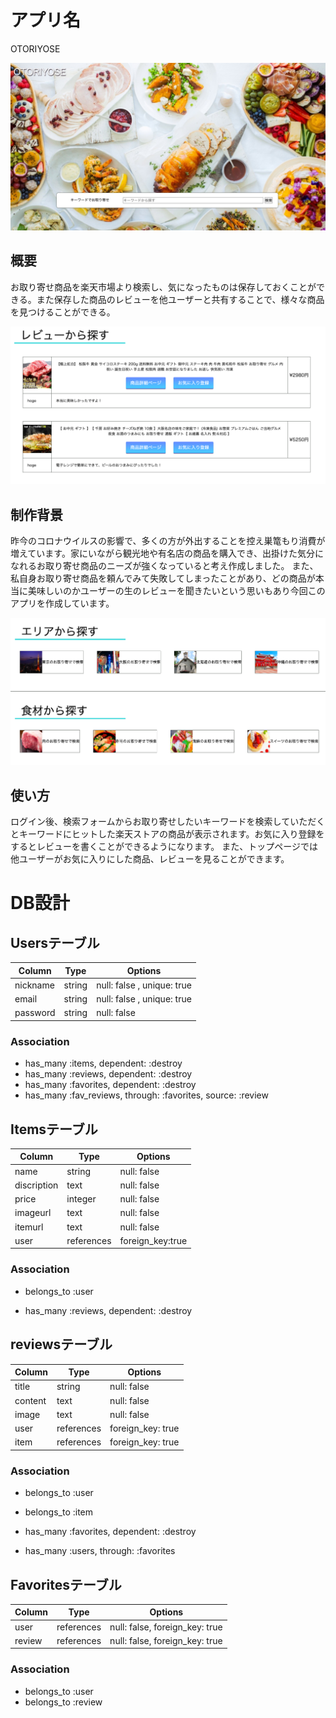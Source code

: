 # アプリ名
  OTORIYOSE

  ![sample1.jpg](https://github.com/naoya-uchiyama/app_otoriyose/blob/master/sample1.jpg)

## 概要
  お取り寄せ商品を楽天市場より検索し、気になったものは保存しておくことができる。また保存した商品のレビューを他ユーザーと共有することで、様々な商品を見つけることができる。

  ![sample2](https://github.com/naoya-uchiyama/app_otoriyose/blob/master/sample2.png)

## 制作背景
  昨今のコロナウイルスの影響で、多くの方が外出することを控え巣篭もり消費が増えています。家にいながら観光地や有名店の商品を購入でき、出掛けた気分になれるお取り寄せ商品のニーズが強くなっていると考え作成しました。  また、私自身お取り寄せ商品を頼んでみて失敗してしまったことがあり、どの商品が本当に美味しいのかユーザーの生のレビューを聞きたいという思いもあり今回このアプリを作成しています。

  ![sample3](https://github.com/naoya-uchiyama/app_otoriyose/blob/master/sample3.png)


## 使い方
  ログイン後、検索フォームからお取り寄せしたいキーワードを検索していただくとキーワードにヒットした楽天ストアの商品が表示されます。お気に入り登録をするとレビューを書くことができるようになります。  また、トップページでは他ユーザーがお気に入りにした商品、レビューを見ることができます。


# DB設計

## Usersテーブル

|Column|Type|Options|
|------|----|-------|
|nickname|string|null: false , unique: true|
|email|string|null: false , unique: true|
|password|string|null: false|

### Association

- has_many :items, dependent: :destroy
- has_many :reviews, dependent: :destroy
- has_many :favorites, dependent: :destroy
- has_many :fav_reviews, through: :favorites, source: :review


## Itemsテーブル

|Column|Type|Options|
|------|----|-------|
|name|string|null: false|
|discription|text|null: false|
|price|integer|null: false|
|imageurl|text|null: false|
|itemurl|text|null: false|
|user|references|foreign_key:true|

### Association
- belongs_to :user

- has_many :reviews, dependent: :destroy


## reviewsテーブル
|Column|Type|Options|
|------|----|-------|
|title|string|null: false|
|content|text|null: false|
|image|text|null: false|
|user|references|foreign_key: true|
|item|references|foreign_key: true|

### Association
- belongs_to :user
- belongs_to :item

- has_many :favorites, dependent: :destroy
- has_many :users, through: :favorites


## Favoritesテーブル

|Column|Type|Options|
|------|----|-------|
|user|references|null: false, foreign_key: true|
|review|references|null: false, foreign_key: true|

### Association
- belongs_to :user
- belongs_to :review
